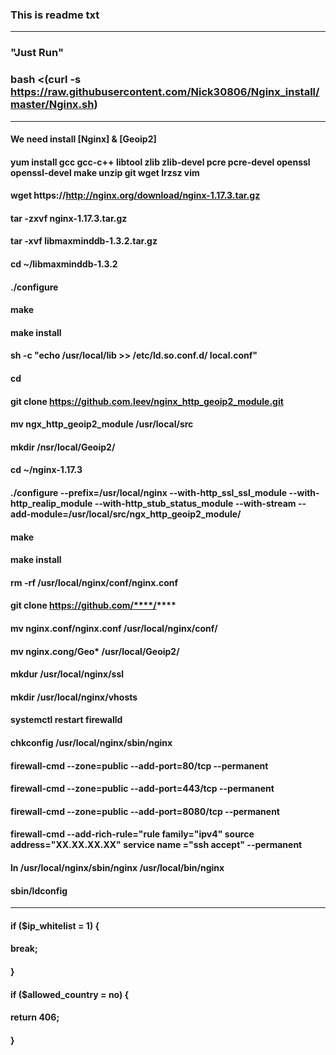 ###  This is readme txt ###

---------------------------------------------------------------------------------------------------------------------------------------------------
### "Just Run" ###    

### bash <(curl -s https://raw.githubusercontent.com/Nick30806/Nginx_install/master/Nginx.sh) ###

---------------------------------------------------------------------------------------------------------------------------------------------------

#### We need install [Nginx] & [Geoip2]

#### yum install gcc gcc-c++ libtool zlib zlib-devel pcre pcre-devel openssl openssl-devel make unzip git wget lrzsz vim

#### wget https://http://nginx.org/download/nginx-1.17.3.tar.gz

#### tar -zxvf nginx-1.17.3.tar.gz

#### tar -xvf libmaxminddb-1.3.2.tar.gz

#### cd ~/libmaxminddb-1.3.2

#### ./configure

#### make

#### make install

#### sh -c "echo /usr/local/lib >> /etc/ld.so.conf.d/ local.conf"

#### cd

#### git clone https://github.com.leev/nginx_http_geoip2_module.git

#### mv ngx_http_geoip2_module /usr/local/src

#### mkdir /nsr/local/Geoip2/

#### cd ~/nginx-1.17.3

#### ./configure --prefix=/usr/local/nginx --with-http_ssl_ssl_module --with-http_realip_module --with-http_stub_status_module --with-stream --add-module=/usr/local/src/ngx_http_geoip2_module/

#### make

#### make install

#### rm -rf /usr/local/nginx/conf/nginx.conf

#### git clone https://github.com/****/****

#### mv nginx.conf/nginx.conf /usr/local/nginx/conf/

#### mv nginx.cong/Geo* /usr/local/Geoip2/

#### mkdur /usr/local/nginx/ssl

#### mkdir /usr/local/nginx/vhosts

#### systemctl restart firewalld

#### chkconfig /usr/local/nginx/sbin/nginx

#### firewall-cmd --zone=public --add-port=80/tcp --permanent

#### firewall-cmd --zone=public --add-port=443/tcp --permanent

#### firewall-cmd --zone=public --add-port=8080/tcp --permanent

#### firewall-cmd --add-rich-rule="rule family="ipv4" source address="XX.XX.XX.XX" service name ="ssh accept" --permanent

#### ln /usr/local/nginx/sbin/nginx /usr/local/bin/nginx

#### sbin/ldconfig

---------------------------------------------------------------------------------------------------------------------------------------------------

####   if ($ip_whitelist = 1) {
####     break;
####     }

####   if ($allowed_country = no) {
####     return 406;
####     }
